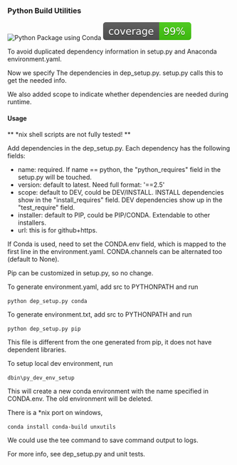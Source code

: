 ### Python Build Utilities

![Python Package using Conda](https://github.com/psilons/pypigeonhole-build/workflows/Python%20Package%20using%20Conda/badge.svg)
![Test Coverage](coverage.svg)

To avoid duplicated dependency information in setup.py and Anaconda 
environment.yaml.

Now we specify The dependencies in dep_setup.py. setup.py calls this to get the
needed info.

We also added scope to indicate whether dependencies are needed during runtime.

#### Usage
** *nix shell scripts are not fully tested! **

Add dependencies in the dep_setup.py. Each dependency has the following fields:
- name: required. If name == python, the "python_requires" field in the 
  setup.py will be touched.
- version: default to latest. Need full format: '==2.5'
- scope: default to DEV, could be DEV/INSTALL. INSTALL dependencies show in the
  "install_requires" field. DEV dependencies show up in the "test_require" 
  field.
- installer: default to PIP, could be PIP/CONDA. Extendable to other 
  installers.
- url: this is for github+https.

If Conda is used, need to set the CONDA.env field, which is mapped to the first
line in the environment.yaml. CONDA.channels can be alternated too (default to
None).

Pip can be customized in setup.py, so no change. 

To generate environment.yaml, add src to PYTHONPATH and run

```python dep_setup.py conda```

To generate environment.txt, add src to PYTHONPATH and run

```python dep_setup.py pip```

This file is different from the one generated from pip, it does not have
dependent libraries.

To setup local dev environment, run 

```dbin\py_dev_env_setup```

This will create a new conda environment with the name specified in CONDA.env.
The old environment will be deleted.

There is a *nix port on windows,

```conda install conda-build unxutils```

We could use the tee command to save command output to logs.


For more info, see dep_setup.py and unit tests.
